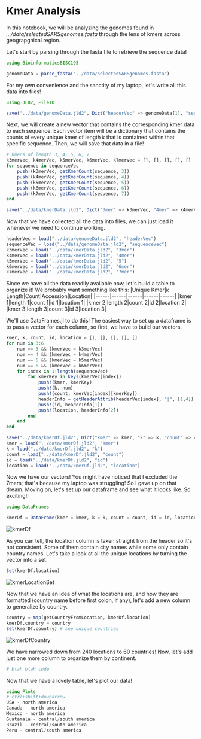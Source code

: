 # Kmer Analysis
In this notebook, we will be analyzing the genomes found in *.../data/selectedSARSgenomes.fasta* through the lens of kmers across geograpghical region.

Let's start by parsing through the fasta file to retrieve the sequence data!

```julia
using BioinformaticsBISC195

genomeData = parse_fasta("../data/selectedSARSgenomes.fasta")
```

For my own convenience and the sanctity of my laptop, let's write all this data into files!

```julia
using JLD2, FileIO

save("../data/genomeData.jld2", Dict("headerVec" => genomeData[1], "sequenceVec" => genomeData[2]))
```

Next, we will create a new vector that contains the corresponding kmer data to each sequence. Each vector item will be a dictionary that contains the counts of every unique kmer of length *k* that is contained within that specific sequence. Then, we will save that data in a file!

```julia
# kmers of length 3, 4, 5, 6, 7
k3merVec, k4merVec, k5merVec, k6merVec, k7merVec = [], [], [], [], []
for sequence in sequenceVec
    push!(k3merVec, getKmerCount(sequence, 3))
    push!(k4merVec, getKmerCount(sequence, 4))
    push!(k5merVec, getKmerCount(sequence, 5))
    push!(k6merVec, getKmerCount(sequence, 6))
    push!(k7merVec, getKmerCount(sequence, 7))
end

save("../data/kmerData.jld2", Dict("3mer" => k3merVec, "4mer" => k4merVec, "5" => k5merVec, "6mer" => k6merVec, "7mer" => k7merVec))
```
Now that we have collected all the data into files, we can just load it whenever we need to continue working.

```julia
headerVec = load("../data/genomeData.jld2", "headerVec")
sequenceVec = load("../data/genomeData.jld2", "sequenceVec")
k3merVec = load("../data/kmerData.jld2", "3mer")
k4merVec = load("../data/kmerData.jld2", "4mer")
k5merVec = load("../data/kmerData.jld2", "5")
k6merVec = load("../data/kmerData.jld2", "6mer")
k7merVec = load("../data/kmerData.jld2", "7mer")
```

Since we have all the data readily available now, let's build a table to organize it! We probably want something like this:
|Unique Kmer|*k* Length|Count|Accession|Location|
|------|------|------|------|------|
|kmer 1|length 1|count 1|id 1|location 1|
|kmer 2|length 2|count 2|id 2|location 2|
|kmer 3|length 3|count 3|id 3|location 3|

We'll use DataFrames.jl to do this! The easiest way to set up a dataframe is to pass a vector for each column, so first, we have to build our vectors.

```julia
kmer, k, count, id, location = [], [], [], [], []
for num in 3:6
    num == 3 && (kmerVec = k3merVec)
    num == 4 && (kmerVec = k4merVec)
    num == 5 && (kmerVec = k5merVec)
    num == 6 && (kmerVec = k6merVec)
    for index in 1:length(sequenceVec)
        for kmerKey in keys(kmerVec[index])
            push!(kmer, kmerKey)
            push!(k, num)
            push!(count, kmerVec[index][kmerKey])
            headerInfo = getHeaderAttrib(headerVec[index], "|", [1,4])
            push!(id, headerInfo[1])
            push!(location, headerInfo[2])
        end
    end
end

save("../data/kmerDf.jld2", Dict("kmer" => kmer, "k" => k, "count" => count, "id" => id, "location" => location)) # in case we want to skip all the previous steps
kmer = load("../data/kmerDf.jld2", "kmer")
k = load("../data/kmerDf.jld2", "k")
count = load("../data/kmerDf.jld2", "count")
id = load("../data/kmerDf.jld2", "id")
location = load("../data/kmerDf.jld2", "location")
```

Now we have our vectors! You might have noticed that I excluded the 7mers; that's because my laptop was struggling! So I gave up on that dream. Moving on, let's set up our dataframe and see what it looks like. So exciting!!

```julia
using DataFrames

kmerDf = DataFrame(kmer = kmer, k = k, count = count, id = id, location = location)
```
![kmerDf](assets/kmerDf.png)

As you can tell, the location column is taken straight from the header so it's not consistent. Some of them contain city names while some only contain country names. Let's take a look at all the unique locations by turning the vector into a set.

```julia
Set(kmerDf.location)
```
![kmerLocationSet](assets/kmerLocationSet.png)

Now that we have an idea of what the locations are, and how they are formatted (country name before first colon, if any), let's add a new column to generalize by country.

```julia
country = map(getCountryFromLocation, kmerDf.location)
kmerDf.country = country
Set(kmerDf.country) # see unique countries
```
![kmerDfCountry](assets/kmerDfCountry.png)

We have narrowed down from 240 locations to 60 countries! Now, let's add just one more column to organize them by continent.

```julia
# blah blah code
```

Now that we have a lovely table, let's plot our data!

```julia
using Plots
# ctrl+shift+downarrow
USA - north america
Canada - north america
Mexico - north america
Guatamala - central/south america
Brazil - central/south america
Peru - central/south america
```